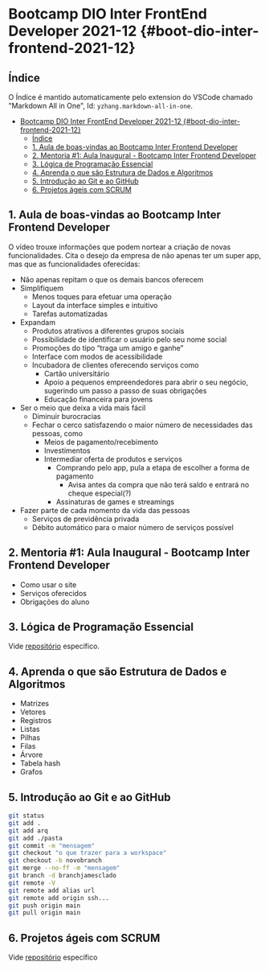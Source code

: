 # Bootcamp DIO Inter FrontEnd Developer 2021-12 {#boot-dio-inter-frontend-2021-12}

## Índice

O Índice é mantido automaticamente pelo extension do VSCode chamado "Markdown All in One", Id: `yzhang.markdown-all-in-one`.

- [Bootcamp DIO Inter FrontEnd Developer 2021-12 {#boot-dio-inter-frontend-2021-12}](#bootcamp-dio-inter-frontend-developer-2021-12-boot-dio-inter-frontend-2021-12)
  - [Índice](#índice)
  - [1. Aula de boas-vindas ao Bootcamp Inter Frontend Developer](#1-aula-de-boas-vindas-ao-bootcamp-inter-frontend-developer)
  - [2. Mentoria #1: Aula Inaugural - Bootcamp Inter Frontend Developer](#2-mentoria-1-aula-inaugural---bootcamp-inter-frontend-developer)
  - [3. Lógica de Programação Essencial](#3-lógica-de-programação-essencial)
  - [4. Aprenda o que são Estrutura de Dados e Algoritmos](#4-aprenda-o-que-são-estrutura-de-dados-e-algoritmos)
  - [5. Introdução ao Git e ao GitHub](#5-introdução-ao-git-e-ao-github)
  - [6. Projetos ágeis com SCRUM](#6-projetos-ágeis-com-scrum)

## 1. Aula de boas-vindas ao Bootcamp Inter Frontend Developer

O vídeo trouxe informações que podem nortear a criação de novas funcionalidades. Cita o desejo da empresa de não apenas ter um super app, mas que as funcionalidades oferecidas:

- Não apenas repitam o que os demais bancos oferecem
- Simplifiquem
  - Menos toques para efetuar uma operação
  - Layout da interface simples e intuitivo
  - Tarefas automatizadas
- Expandam
  - Produtos atrativos a diferentes grupos sociais
  - Possibilidade de identificar o usuário pelo seu nome social
  - Promoções do tipo “traga um amigo e ganhe”
  - Interface com modos de acessibilidade
  - Incubadora de clientes oferecendo serviços como 
    - Cartão universitário
    - Apoio a pequenos empreendedores para abrir o seu negócio, sugerindo um passo a passo de suas obrigações
    - Educação financeira para jovens
- Ser o meio que deixa a vida mais fácil
  - Diminuir burocracias
  - Fechar o cerco satisfazendo o maior número de necessidades das pessoas, como
    - Meios de pagamento/recebimento
    - Investimentos
    - Intermediar oferta de produtos e serviços
      - Comprando pelo app, pula a etapa de escolher a forma de pagamento
        - Avisa antes da compra que não terá saldo e entrará no cheque especial(?)
      - Assinaturas de games e streamings
- Fazer parte de cada momento da vida das pessoas
  - Serviços de previdência privada
  - Débito automático para o maior número de serviços possível

## 2. Mentoria #1: Aula Inaugural - Bootcamp Inter Frontend Developer

- Como usar o site
- Serviços oferecidos
- Obrigações do aluno

## 3. Lógica de Programação Essencial

Vide [repositório](https://github.com/ricardobianchin/Logica-Progr-Exercicios) específico.

## 4. Aprenda o que são Estrutura de Dados e Algoritmos

- Matrizes
- Vetores
- Registros
- Listas
- Pilhas
- Filas
- Árvore
- Tabela hash
- Grafos

## 5. Introdução ao Git e ao GitHub

```bash
git status
git add .
git add arq
git add ./pasta
git commit -m "mensagem"
git checkout "o que trazer para a workspace"
git checkout -b novobranch
git merge --no-ff -m "mensagem"
git branch -d branchjamesclado
git remote -V
git remote add alias url
git remote add origin ssh...
git push origin main
git pull origin main
```

## 6. Projetos ágeis com SCRUM

Vide [repositório](https://github.com/ricardobianchin/scrum-notes) específico
